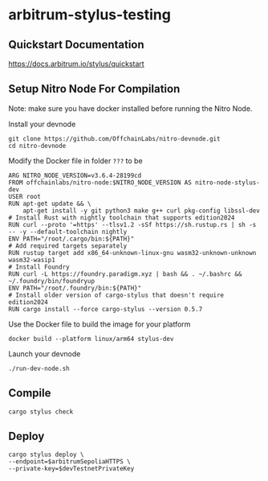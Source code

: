 # arbitrum-stylus-testing

## Quickstart Documentation

https://docs.arbitrum.io/stylus/quickstart

## Setup Nitro Node For Compilation

Note: make sure you have docker installed before running the Nitro Node.

Install your devnode
```shell
git clone https://github.com/OffchainLabs/nitro-devnode.git
cd nitro-devnode
```
Modify the Docker file in folder `???` to be
```
ARG NITRO_NODE_VERSION=v3.6.4-28199cd
FROM offchainlabs/nitro-node:$NITRO_NODE_VERSION AS nitro-node-stylus-dev
USER root
RUN apt-get update && \
    apt-get install -y git python3 make g++ curl pkg-config libssl-dev
# Install Rust with nightly toolchain that supports edition2024
RUN curl --proto '=https' --tlsv1.2 -sSf https://sh.rustup.rs | sh -s -- -y --default-toolchain nightly
ENV PATH="/root/.cargo/bin:${PATH}"
# Add required targets separately
RUN rustup target add x86_64-unknown-linux-gnu wasm32-unknown-unknown wasm32-wasip1
# Install Foundry
RUN curl -L https://foundry.paradigm.xyz | bash && . ~/.bashrc && ~/.foundry/bin/foundryup
ENV PATH="/root/.foundry/bin:${PATH}"
# Install older version of cargo-stylus that doesn't require edition2024
RUN cargo install --force cargo-stylus --version 0.5.7
```
Use the Docker file to build the image for your platform
```shell
docker build --platform linux/arm64 stylus-dev
```
Launch your devnode
```shell
./run-dev-node.sh
```

## Compile

```shell
cargo stylus check
```

## Deploy

```shell
cargo stylus deploy \
--endpoint=$arbitrumSepoliaHTTPS \
--private-key=$devTestnetPrivateKey
``` 